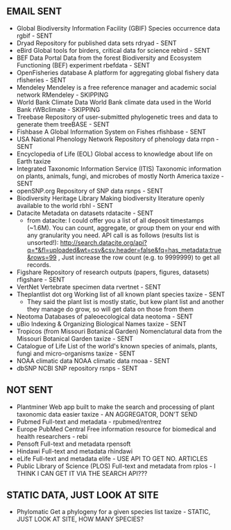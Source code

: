 ## EMAIL SENT

* Global Biodiversity Information Facility (GBIF)  Species occurrence data	rgbif - SENT
* Dryad	Repository for published data sets	rdryad  - SENT
* eBird	Global tools for birders, critical data for science	rebird  - SENT
* BEF Data Portal	Data from the forest Biodiversity and Ecosystem Functioning (BEF) experiment	rbefdata  - SENT
* OpenFisheries database	A platform for aggregating global fishery data	rfisheries  - SENT
* Mendeley	Mendeley is a free reference manager and academic social network	RMendeley  - SKIPPING
* World Bank Climate Data	World Bank climate data used in the World Bank	rWBclimate   - SKIPPING
* Treebase	Repository of user-submitted phylogenetic trees and data to generate them	treeBASE   - SENT
* Fishbase	A Global Information System on Fishes	rfishbase   - SENT
* USA National Phenology Network	Repository of phenology data	rnpn   - SENT
* Encyclopedia of Life (EOL)	Global access to knowledge about life on Earth	taxize 
* Integrated Taxonomic Information Service (ITIS)	Taxonomic information on plants, animals, fungi, and microbes of mostly North America	taxize  - SENT
* openSNP.org	Repository of SNP data	rsnps  - SENT
* Biodiversity Heritage Library	Making biodiversity literature openly available to the world	rbhl   - SENT
* Datacite	Metadata on datasets	rdatacite  - SENT
	* from datacite: I could offer you a list of all deposit timestamps (~1.6M). You can count, aggregate, or group them on your end with any granularity you need. API call is as follows (results list is unsorted!):  http://search.datacite.org/api?q=*&fl=uploaded&wt=csv&csv.header=false&fq=has_metadata:true&rows=99 , Just increase the row count (e.g. to 9999999) to get all records.
* Figshare	Repository of research outputs (papers, figures, datasets)	rfigshare  - SENT
* VertNet	Vertebrate specimen data	rvertnet  - SENT
* Theplantlist dot org	Working list of all known plant species	taxize  - SENT
	* They said the plant list is mostly static, but kew plant list and another they manage do grow, so will get data on those from them
* Neotoma	Databases of paleoecological data	neotoma  - SENT
* uBio	Indexing & Organizing Biological Names	taxize  - SENT
* Tropicos (from Missouri Botanical Garden)	Nomenclatural data from the Missouri Botanical Garden	taxize  - SENT
* Catalogue of Life	List of the world's known species of animals, plants, fungi and micro-organisms	taxize  - SENT
* NOAA climatic data	NOAA climatic data	rnoaa  - SENT
* dbSNP	NCBI SNP repository	rsnps  - SENT

## NOT SENT

* Plantminer	Web app built to make the search and processing of plant taxonomic data easier	taxize - AN AGGREGATOR, DON'T SEND
* Pubmed	Full-text and metadata	- rpubmed/rentrez
* Europe PubMed Central	Free information resource for biomedical and health researchers	- rebi
* Pensoft	Full-text and metadata	rpensoft 
* Hindawi	Full-text and metadata	rhindawi 
* eLife	Full-text and metadata	elife - USE API TO GET NO. ARTICLES
* Public Library of Science (PLOS)	Full-text and metadata from	rplos - I THINK I CAN GET IT VIA THE SEARCH API???

## STATIC DATA, JUST LOOK AT SITE

* Phylomatic	Get a phylogeny for a given species list	taxize  - STATIC, JUST LOOK AT SITE, HOW MANY SPECIES?

